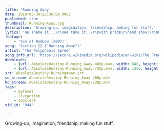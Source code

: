 ```yaml
---
title: 'Running Away'
date: 2010-08-30T23:36:00.000Z
published: true
thumbnail: Running-Away.jpg
description: 'Growing-up, imagination, friendship, making fun stuff.'
lyrics: "We shake it...\r\nWe take it..\r\nwith pride\r\nand show!\r\nWe like it...\r\nexciting\r\nand ready\r\nto go!\r\n\r\nI'm projecting and reflecting desire\r\nfor you to come into my life.\r\nThe rays of this day will outshine them all\r\nfor me and you to get along.\r\n\r\nIt's like running away with the wind in our face, it's like flying\r\n(flying!)\r\nand you and I are open wide.\r\nIt's like running away with the wind in our face, it's like flying\r\n(flying!)\r\nand you and I are open wide.\r\n\r\nI feel so excited and delighted today\r\n'cause you decided to be in my life.\r\nIt's like running away with the wind in our face, it's like flying\r\n(flying!)\r\nand you and I are open wide.\r\n\r\nThe show...\r\nthe electric show!\r\n\r\nI get around the world upon your freeways\r\nit's true when you let it go.\r\nI get around the world upon your freeways\r\nit's true when you let it go."
footage:
    - 'Son of Rambow (2007)'
song: 'Section 22 ("Running Away")'
artist: 'The Polyphonic Spree'
song_info_url: 'https://secure.wikimedia.org/wikipedia/en/wiki/The_Fragile_Army'
downloads:
    - {url: AbsoluteDestiny-Running_Away-480p.m4v, width: 848, height: 352, mimetype: video/mp4}
    - {url: AbsoluteDestiny-Running_Away-720p.m4v, width: 1280, height: 528, mimetype: video/mp4}
srt: AbsoluteDestiny-RunningAway.srt
sd_stream: AbsoluteDestiny-Running_Away-480p.m4v
hd_stream: AbsoluteDestiny-Running_Away-720p.m4v
tags:
    - myfaves
    - liveaction
    - spoilers
vid_id: '044'

---
```

Growing-up, imagination, friendship, making fun stuff.